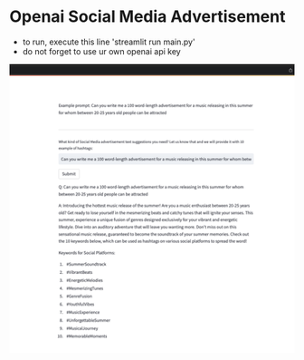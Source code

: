 # Openai Social Media Advertisement

- to run, execute this line 'streamlit run main.py'
- do not forget to use ur own openai api key

![ss](/ss.png)